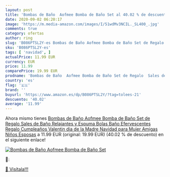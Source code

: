 ```yaml
---
layout: post
title: 'Bombas de Baño  Aofmee Bomba de Baño Set al 40.02 % de descuento'
date: 2020-09-02 06:20:17
image: 'https://m.media-amazon.com/images/I/51wdMv3NCIL._SL400_.jpg'
comments: true
category: ofertas
author: ring
slug: 'B086PTSL2Y-es Bombas de Baño Aofmee Bomba de Baño Set de Regalo Sales de...'
sku: 'B086PTSL2Y-es'
tags: [ 'navidad', ]
actualPrice: 11.99 EUR
currency: EUR
price: 11.99
comparePrice: 19.99 EUR
prodname: 'Bombas de Baño  Aofmee Bomba de Baño Set de Regalo  Sales de Baño Relajantes y Espuma  Bolas Baño Efervescentes  Regalo Cumpleaños Valentin dia de la Madre Navidad para Mujer Amigas Niños Esposas'
country: 'es'
flag: '🇪🇸'
brand: ''
buyurl: 'https://www.amazon.es/dp/B086PTSL2Y/?tag=tolees-21'
descuento: '40.02'
average: '11.99'
---
```


Ahora mismo tienes [Bombas de Baño  Aofmee Bomba de Baño Set de Regalo  Sales de Baño Relajantes y Espuma  Bolas Baño Efervescentes  Regalo Cumpleaños Valentin dia de la Madre Navidad para Mujer Amigas Niños Esposas](https://www.amazon.es/dp/B086PTSL2Y/?tag=tolees-21) a 11.99 EUR (original: 19.99 EUR) (40.02 %  de descuento) en el siguiente enlace!

[![Bombas de Baño  Aofmee Bomba de Baño Set](https://m.media-amazon.com/images/I/51wdMv3NCIL._SL400_.jpg)](https://www.amazon.es/dp/B086PTSL2Y/?tag=tolees-21)

🔎:


[🛒 Visítala!!!](https://www.amazon.es/dp/B086PTSL2Y/?tag=tolees-21)
